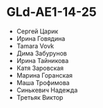 # GLd-AE1-14-25

- Сергей Царик
- Ирина Говядина
- Tamara Vovk
- Дима Забурунов
- Ирина Тайникова
- Катя Заровская
- Марина Горанская
- Маша Трофимова
- Синькевич Надежда
- Третьяк Виктор